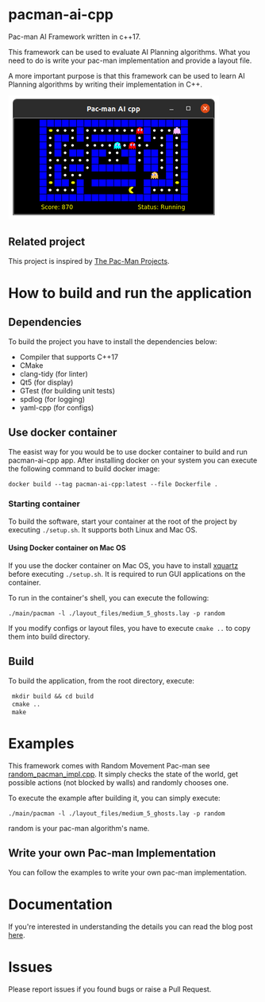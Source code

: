 # pacman-ai-cpp
Pac-man AI Framework written in c++17.

This framework can be used to evaluate AI Planning algorithms. What you need to do is write your pac-man implementation and provide a layout file.

A more important purpose is that this framework can be used to learn AI Planning algorithms by writing their implementation in C++.

![pacman-ai-cpp](main/resources/pacman_screenshot.png)

## Related project
This project is inspired by [The Pac-Man Projects](http://ai.berkeley.edu/project_overview.html).

# How to build and run the application
## Dependencies
To build the project you have to install the dependencies below:
* Compiler that supports C++17
* CMake
* clang-tidy (for linter)
* Qt5 (for display)
* GTest (for building unit tests)
* spdlog (for logging)
* yaml-cpp (for configs)

## Use docker container
The easist way for you would be to use docker container to build and run pacman-ai-cpp app.
After installing docker on your system you can execute the following command to build docker image:

    docker build --tag pacman-ai-cpp:latest --file Dockerfile . 

### Starting container
To build the software, start your container at the root of the project by executing ```./setup.sh```.
It supports both Linux and Mac OS.

#### Using Docker container on Mac OS
If you use the docker container on Mac OS, you have to install [xquartz](https://www.xquartz.org/) before executing ```./setup.sh```. It is required to run GUI applications on the container.

To run in the container's shell, you can execute the following:

    ./main/pacman -l ./layout_files/medium_5_ghosts.lay -p random

If you modify configs or layout files, you have to execute ```cmake ..``` to copy them into build directory.


## Build
To build the application, from the root directory, execute:

     mkdir build && cd build
     cmake ..
     make

# Examples
This framework comes with Random Movement Pac-man see [random_pacman_impl.cpp](agent/random_pacman_impl.cpp). It simply checks the state of the world, get possible actions (not blocked by walls) and randomly chooses one.

To execute the example after building it, you can simply execute:

    ./main/pacman -l ./layout_files/medium_5_ghosts.lay -p random

random is your pac-man algorithm's name.

## Write your own Pac-man Implementation
You can follow the examples to write your own pac-man implementation.

# Documentation
If you're interested in understanding the details you can read the blog post [here]().

# Issues
Please report issues if you found bugs or raise a Pull Request.